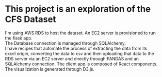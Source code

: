 # This project is an exploration of the CFS Dataset

I'm using AWS RDS to host the dataset.  An EC2 server is provisioned to run the flask app.  
The Database connection is managed through SQLAlchemy.  
I have recipes that automate the process of extracting the data from its excel origin, converting the data to csv and then 
uploading that data to the RDS server via an EC2 server and directly through PANDAS and an SQLAlchemy connection.
The client app is composed of React components.  
The visualization is generated through D3.js.  
